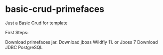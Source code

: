 # basic-crud-primefaces
Just a Basic Crud for template


First Steps: 

Download primefaces jar.
Download jboss Wildfly 11. or Jboss 7
Download JDBC PostgreSQL
